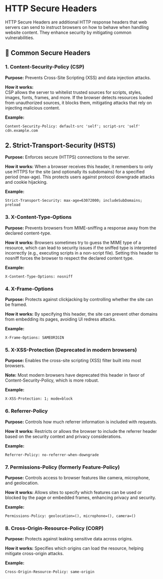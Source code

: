 # HTTP Secure Headers

HTTP Secure Headers are additional HTTP response headers that web servers can send to instruct browsers on how to behave when handling website content. They enhance security by mitigating common vulnerabilities.

## 🔐 Common Secure Headers

### 1. Content-Security-Policy (CSP)

**Purpose:** Prevents Cross-Site Scripting (XSS) and data injection attacks.

**How it works:**  
CSP allows the server to whitelist trusted sources for scripts, styles, images, fonts, frames, and more. If the browser detects resources loaded from unauthorized sources, it blocks them, mitigating attacks that rely on injecting malicious content.

**Example:**

    Content-Security-Policy: default-src 'self'; script-src 'self' cdn.example.com


## 2. Strict-Transport-Security (HSTS)
**Purpose:** Enforces secure (HTTPS) connections to the server.


**How it works:**
When a browser receives this header, it remembers to only use HTTPS for the site (and optionally its subdomains) for a specified period (max-age). This protects users against protocol downgrade attacks and cookie hijacking.

**Example:**

    Strict-Transport-Security: max-age=63072000; includeSubDomains; preload

### 3. X-Content-Type-Options

**Purpose:** Prevents browsers from MIME-sniffing a response away from the declared content-type.

**How it works:**
Browsers sometimes try to guess the MIME type of a resource, which can lead to security issues if the sniffed type is interpreted incorrectly (e.g., executing scripts in a non-script file). Setting this header to nosniff forces the browser to respect the declared content type.

**Example:**

    X-Content-Type-Options: nosniff

### 4. X-Frame-Options

**Purpose:** Protects against clickjacking by controlling whether the site can be framed.

**How it works:**
By specifying this header, the site can prevent other domains from embedding its pages, avoiding UI redress attacks.

**Example:**

    X-Frame-Options: SAMEORIGIN

    
### 5. X-XSS-Protection (Deprecated in modern browsers)

**Purpose:** Enables the cross-site scripting (XSS) filter built into most browsers.

**Note:**
Most modern browsers have deprecated this header in favor of Content-Security-Policy, which is more robust.

**Example:**

    X-XSS-Protection: 1; mode=block
### 6. Referrer-Policy
**Purpose:** Controls how much referrer information is included with requests.

**How it works:**
Restricts or allows the browser to include the referrer header based on the security context and privacy considerations.

**Example:**

    Referrer-Policy: no-referrer-when-downgrade

### 7. Permissions-Policy (formerly Feature-Policy)
**Purpose:** Controls access to browser features like camera, microphone, and geolocation.

**How it works:**
Allows sites to specify which features can be used or blocked by the page or embedded frames, enhancing privacy and security.

**Example:**

    Permissions-Policy: geolocation=(), microphone=(), camera=()

### 8. Cross-Origin-Resource-Policy (CORP)
**Purpose:** Protects against leaking sensitive data across origins.

**How it works:**
Specifies which origins can load the resource, helping mitigate cross-origin attacks.

**Example:**

    Cross-Origin-Resource-Policy: same-origin
    
